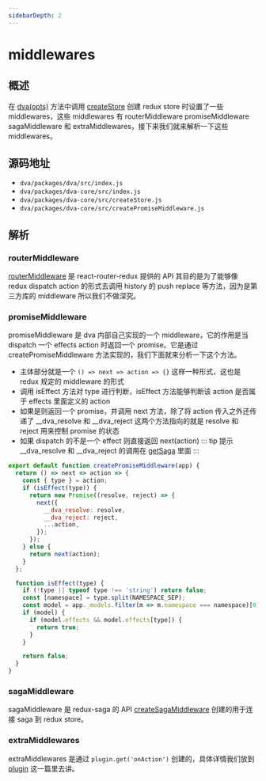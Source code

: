 ```yaml
---
sidebarDepth: 2
---
```

# middlewares
## 概述
在 [dva(opts)](./dva.md) 方法中调用 [createStore](./createStore.md) 创建 redux store 时设置了一些 middlewares，这些 middlewares 有 routerMiddleware promiseMiddleware sagaMiddleware 和 extraMiddlewares，接下来我们就来解析一下这些 middlewares。
## 源码地址
- `dva/packages/dva/src/index.js`
- `dva/packages/dva-core/src/index.js`
- `dva/packages/dva-core/src/createStore.js`
- `dva/packages/dva-core/src/createPromiseMiddleware.js`
## 解析
### routerMiddleware
[routerMiddleware](https://github.com/reactjs/react-router-redux#what-if-i-want-to-issue-navigation-events-via-redux-actions) 是 react-router-redux 提供的 API 其目的是为了能够像 redux dispatch action 的形式去调用 history 的 push replace 等方法，因为是第三方库的 middleware 所以我们不做深究。
### promiseMiddleware
promiseMiddleware 是 dva 内部自己实现的一个 middleware，它的作用是当 dispatch 一个 effects action 时返回一个 promise。它是通过 createPromiseMiddleware 方法实现的，我们下面就来分析一下这个方法。
- 主体部分就是一个 `() => next => action => {}` 这样一种形式，这也是 redux 规定的 middleware 的形式
- 调用 isEffect 方法对 type 进行判断，isEffect 方法能够判断该 action 是否属于 effects 里面定义的 action
- 如果是则返回一个 promise，并调用 next 方法，除了将 action 传入之外还传递了 __dva_resolve 和 __dva_reject 这两个方法指向的就是 resolve 和 reject 用来控制 promise 的状态
- 如果 dispatch 的不是一个 effect 则直接返回 next(action)
::: tip 提示
__dva_resolve 和 __dva_reject 的调用在 [getSaga](./getSaga.md) 里面
:::
```javascript
export default function createPromiseMiddleware(app) {
  return () => next => action => {
    const { type } = action;
    if (isEffect(type)) {
      return new Promise((resolve, reject) => {
        next({
          __dva_resolve: resolve,
          __dva_reject: reject,
          ...action,
        });
      });
    } else {
      return next(action);
    }
  };

  function isEffect(type) {
    if (!type || typeof type !== 'string') return false;
    const [namespace] = type.split(NAMESPACE_SEP);
    const model = app._models.filter(m => m.namespace === namespace)[0];
    if (model) {
      if (model.effects && model.effects[type]) {
        return true;
      }
    }

    return false;
  }
}
```
### sagaMiddleware
sagaMiddleware 是 redux-saga 的 API [createSagaMiddleware](https://redux-saga.js.org/docs/api/createsagamiddlewareoptions) 创建的用于连接 saga 到 redux store。
### extraMiddlewares
extraMiddlewares 是通过 `plugin.get('onAction')` 创建的，具体详情我们放到 [plugin](./plugin.md) 这一篇里去讲。
